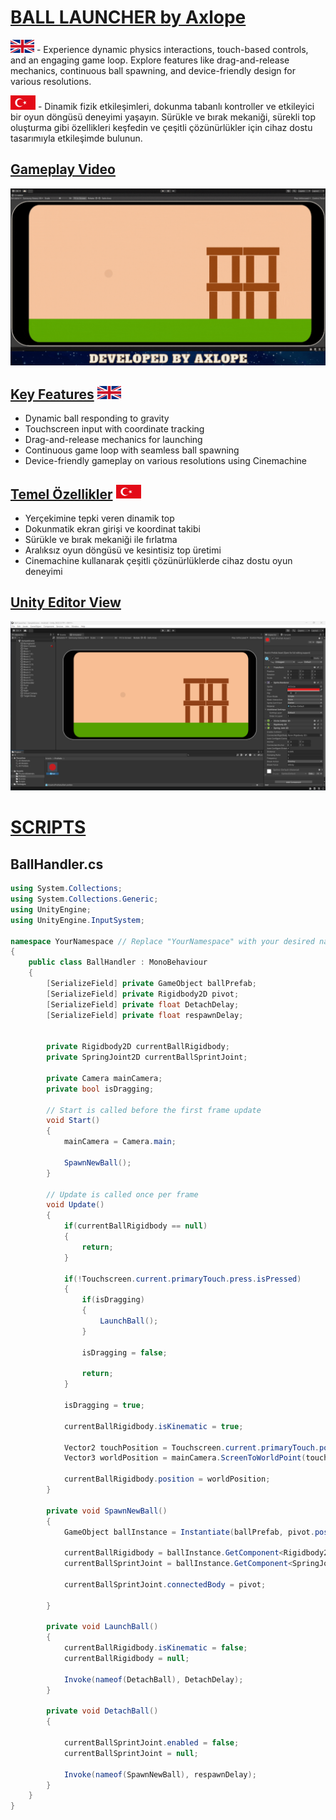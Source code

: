 # <ins>BALL LAUNCHER by Axlope</ins>

<img src="https://github.com/Axlope/ball-launcher/blob/main/Media/eng_logo.png" alt="en_logo" width="38"/> - Experience dynamic physics interactions, touch-based controls, and an engaging game loop. Explore features like drag-and-release mechanics, continuous ball spawning, and device-friendly design for various resolutions.


<img src="https://github.com/Axlope/ball-launcher/blob/main/Media/tr_logo.png" alt="tr_logo" width="40"/> - Dinamik fizik etkileşimleri, dokunma tabanlı kontroller ve etkileyici bir oyun döngüsü deneyimi yaşayın. Sürükle ve bırak mekaniği, sürekli top oluşturma gibi özellikleri keşfedin ve çeşitli çözünürlükler için cihaz dostu tasarımıyla etkileşimde bulunun.

## <ins>Gameplay Video</ins>
![](https://github.com/Axlope/ball-launcher/blob/main/Media/ball-launcher-gameplay1.gif)

## <ins>Key Features</ins> <img src="https://github.com/Axlope/ball-launcher/blob/main/Media/eng_logo.png" alt="en_logo" width="38"/>
- Dynamic ball responding to gravity
- Touchscreen input with coordinate tracking
- Drag-and-release mechanics for launching
- Continuous game loop with seamless ball spawning
- Device-friendly gameplay on various resolutions using Cinemachine

## <ins>Temel Özellikler</ins> <img src="https://github.com/Axlope/ball-launcher/blob/main/Media/tr_logo.png" alt="tr_logo" width="40"/>
- Yerçekimine tepki veren dinamik top
- Dokunmatik ekran girişi ve koordinat takibi
- Sürükle ve bırak mekaniği ile fırlatma
- Aralıksız oyun döngüsü ve kesintisiz top üretimi
- Cinemachine kullanarak çeşitli çözünürlüklerde cihaz dostu oyun deneyimi

## <ins>Unity Editor View</ins>
![](https://github.com/Axlope/ball-launcher/blob/main/Media/unity-editor.png)

# <ins>SCRIPTS</ins>

## BallHandler.cs
```csharp
using System.Collections;
using System.Collections.Generic;
using UnityEngine;
using UnityEngine.InputSystem;

namespace YourNamespace // Replace "YourNamespace" with your desired namespace name
{
    public class BallHandler : MonoBehaviour
    {
        [SerializeField] private GameObject ballPrefab;
        [SerializeField] private Rigidbody2D pivot;
        [SerializeField] private float DetachDelay;
        [SerializeField] private float respawnDelay;

        
        private Rigidbody2D currentBallRigidbody;
        private SpringJoint2D currentBallSprintJoint;

        private Camera mainCamera;
        private bool isDragging;

        // Start is called before the first frame update
        void Start()
        {
            mainCamera = Camera.main;

            SpawnNewBall();
        }

        // Update is called once per frame
        void Update()
        {
            if(currentBallRigidbody == null)
            {
                return;
            }

            if(!Touchscreen.current.primaryTouch.press.isPressed)
            {
                if(isDragging)
                {
                    LaunchBall();
                }

                isDragging = false;
                
                return;
            }

            isDragging = true;

            currentBallRigidbody.isKinematic = true;

            Vector2 touchPosition = Touchscreen.current.primaryTouch.position.ReadValue();
            Vector3 worldPosition = mainCamera.ScreenToWorldPoint(touchPosition);

            currentBallRigidbody.position = worldPosition;
        }

        private void SpawnNewBall()
        {
            GameObject ballInstance = Instantiate(ballPrefab, pivot.position, Quaternion.identity);

            currentBallRigidbody = ballInstance.GetComponent<Rigidbody2D>();
            currentBallSprintJoint = ballInstance.GetComponent<SpringJoint2D>();

            currentBallSprintJoint.connectedBody = pivot;

        }

        private void LaunchBall()
        {
            currentBallRigidbody.isKinematic = false;
            currentBallRigidbody = null;

            Invoke(nameof(DetachBall), DetachDelay);
        }

        private void DetachBall()
        {

            currentBallSprintJoint.enabled = false;
            currentBallSprintJoint = null;

            Invoke(nameof(SpawnNewBall), respawnDelay);
        }
    }
}
```


